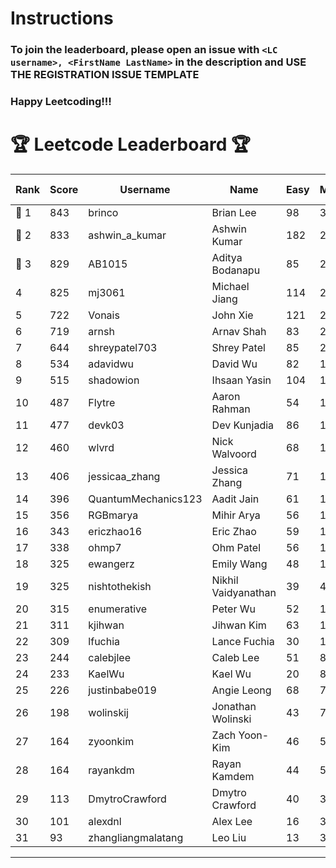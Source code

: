 # Instructions
### To join the leaderboard, please open an issue with `<LC username>, <FirstName LastName>` in the description and USE THE REGISTRATION ISSUE TEMPLATE
### Happy Leetcoding!!!


# 🏆 Leetcode Leaderboard 🏆

| Rank | Score | Username       | Name | Easy | Medium | Hard | Problems Solved |
|------|----------------|-----------------|-------------------|--------------|--------------|--------------|--------------|
| 🥇 1 | 843 | brinco | Brian Lee | 98 | 305 | 45 | 448 |
| 🥈 2 | 833 | ashwin_a_kumar | Ashwin Kumar | 182 | 291 | 23 | 496 |
| 🥉 3 | 829 | AB1015 | Aditya Bodanapu | 85 | 273 | 66 | 424 |
| 4 | 825 | mj3061 | Michael Jiang | 114 | 285 | 47 | 446 |
| 5 | 722 | Vonais | John Xie | 121 | 248 | 35 | 404 |
| 6 | 719 | arnsh | Arnav Shah | 83 | 234 | 56 | 373 |
| 7 | 644 | shreypatel703 | Shrey Patel | 85 | 236 | 29 | 350 |
| 8 | 534 | adavidwu | David Wu | 82 | 169 | 38 | 289 |
| 9 | 515 | shadowion | Ihsaan Yasin | 104 | 174 | 21 | 299 |
| 10 | 487 | Flytre | Aaron Rahman | 54 | 155 | 41 | 250 |
| 11 | 477 | devk03 | Dev Kunjadia | 86 | 179 | 11 | 276 |
| 12 | 460 | wlvrd | Nick Walvoord | 68 | 172 | 16 | 256 |
| 13 | 406 | jessicaa_zhang | Jessica Zhang | 71 | 142 | 17 | 230 |
| 14 | 396 | QuantumMechanics123 | Aadit Jain | 61 | 142 | 17 | 220 |
| 15 | 356 | RGBmarya | Mihir Arya | 56 | 117 | 22 | 195 |
| 16 | 343 | ericzhao16 | Eric Zhao | 59 | 127 | 10 | 196 |
| 17 | 338 | ohmp7 | Ohm Patel | 56 | 123 | 12 | 191 |
| 18 | 325 | ewangerz | Emily Wang | 48 | 110 | 19 | 177 |
| 19 | 325 | nishtothekish | Nikhil Vaidyanathan | 39 | 41 | 68 | 148 |
| 20 | 315 | enumerative | Peter Wu | 52 | 112 | 13 | 177 |
| 21 | 311 | kjihwan | Jihwan Kim | 63 | 103 | 14 | 180 |
| 22 | 309 | lfuchia | Lance Fuchia | 30 | 129 | 7 | 166 |
| 23 | 244 | calebjlee | Caleb Lee | 51 | 83 | 9 | 143 |
| 24 | 233 | KaelWu | Kael Wu | 20 | 84 | 15 | 119 |
| 25 | 226 | justinbabe019 | Angie Leong | 68 | 73 | 4 | 145 |
| 26 | 198 | wolinskij | Jonathan Wolinski | 43 | 73 | 3 | 119 |
| 27 | 164 | zyoonkim | Zach Yoon-Kim | 46 | 50 | 6 | 102 |
| 28 | 164 | rayankdm | Rayan Kamdem | 44 | 57 | 2 | 103 |
| 29 | 113 | DmytroCrawford | Dmytro Crawford | 40 | 35 | 1 | 76 |
| 30 | 101 | alexdnl | Alex Lee | 16 | 35 | 5 | 56 |
| 31 | 93 | zhangliangmalatang | Leo Liu | 13 | 37 | 2 | 52 |
---